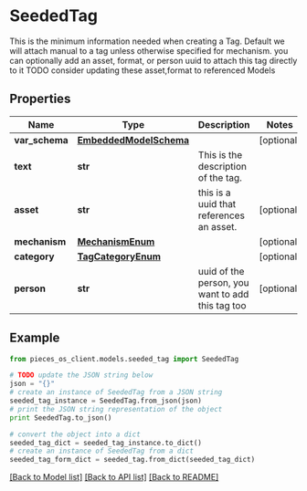 # SeededTag

This is the minimum information needed when creating a Tag.  Default we will attach manual to a tag unless otherwise specified for mechanism.  you can optionally add an asset, format, or person uuid to attach this tag directly to it  TODO consider updating these asset,format to referenced Models

## Properties

Name | Type | Description | Notes
------------ | ------------- | ------------- | -------------
**var_schema** | [**EmbeddedModelSchema**](EmbeddedModelSchema.md) |  | [optional] 
**text** | **str** | This is the description of the tag. | 
**asset** | **str** | this is a uuid that references an asset. | [optional] 
**mechanism** | [**MechanismEnum**](MechanismEnum.md) |  | [optional] 
**category** | [**TagCategoryEnum**](TagCategoryEnum.md) |  | [optional] 
**person** | **str** | uuid of the person, you want to add this tag too | [optional] 

## Example

```python
from pieces_os_client.models.seeded_tag import SeededTag

# TODO update the JSON string below
json = "{}"
# create an instance of SeededTag from a JSON string
seeded_tag_instance = SeededTag.from_json(json)
# print the JSON string representation of the object
print SeededTag.to_json()

# convert the object into a dict
seeded_tag_dict = seeded_tag_instance.to_dict()
# create an instance of SeededTag from a dict
seeded_tag_form_dict = seeded_tag.from_dict(seeded_tag_dict)
```
[[Back to Model list]](../README.md#documentation-for-models) [[Back to API list]](../README.md#documentation-for-api-endpoints) [[Back to README]](../README.md)


